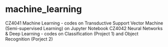 # machine_learning

CZ4041 Machine Learning - codes on Transductive Support Vector Machine (Semi-supervised Learning) on Jupyter Notebook
CZ4042 Neural Networks & Deep Learning - codes on Classification (Project 1) and Object Recognition (Porject 2)
